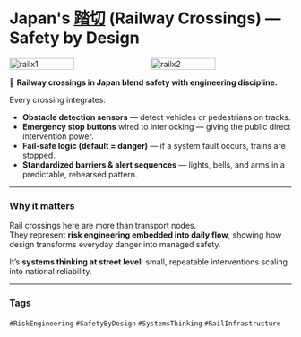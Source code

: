 # Japan's [踏切](https://fumikiri.info/?page_id=6064) (Railway Crossings) — Safety by Design

<div style="display:flex;flex-wrap:wrap;gap:10px">
  <img src="/alvin-site/JPG_VID/PXL_20250512_134544921.jpg?v=3" alt="railx1" width="48%">
  <img src="/alvin-site/JPG_VID/PXL_20250512_135106385.jpg?v=3" alt="railx2" width="48%">
</div>

🚦 **Railway crossings in Japan blend safety with engineering discipline.**  

Every crossing integrates:  
- **Obstacle detection sensors** — detect vehicles or pedestrians on tracks.  
- **Emergency stop buttons** wired to interlocking — giving the public direct intervention power.  
- **Fail-safe logic (default = danger)** — if a system fault occurs, trains are stopped.  
- **Standardized barriers & alert sequences** — lights, bells, and arms in a predictable, rehearsed pattern.  

---

### Why it matters
Rail crossings here are more than transport nodes.  
They represent **risk engineering embedded into daily flow**, showing how design transforms everyday danger into managed safety.  

It’s **systems thinking at street level**: small, repeatable interventions scaling into national reliability.  

---

### Tags  
`#RiskEngineering` `#SafetyByDesign` `#SystemsThinking` `#RailInfrastructure`
